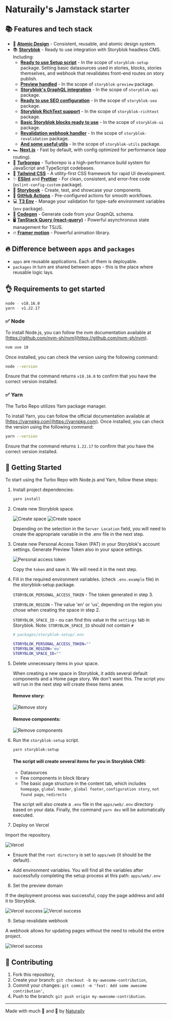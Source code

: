 # Naturaily's Jamstack starter

## 📚 Features and tech stack

- 💎 **[Atomic Design](https://atomicdesign.bradfrost.com/chapter-2/)** - Consistent, reusable, and atomic design system.
- 📚 **[Storyblok](https://www.storyblok.com/)** - Ready to use integration with Storyblok headless CMS. Including:
  - **[Ready to use Setup script](https://www.storyblok.com/docs/guide/essentials/visual-editor)** - In the scope of `storyblok-setup` package. Setting basic datasources used in stories, blocks, stories themselves, and webhook that revalidates front-end routes on story publish.
  - **[Preview handled](https://www.storyblok.com/docs/guide/essentials/visual-editor)** - In the scope of `storyblok-preview` package.
  - **[Storyblok's GraphQL integration](https://gapi-browser.storyblok.com/?token=insert-here-your-access-token)** - In the scope of `storyblok-api` package.
  - **[Ready to use SEO configuration](https://www.storyblok.com/apps/seo)** - In the scope of `storyblok-seo` package.
  - **[Storyblok RichText support](https://www.storyblok.com/docs/richtext-field)** - In the scope of `storyblok-richtext` package.
  - **[Basic Storyblok blocks ready to use](https://www.storyblok.com/docs/richtext-field)** - In the scope of `storyblok-ui` package.
  - **[Revalidation webhook handler](https://www.storyblok.com/docs/richtext-field)** - In the scope of `storyblok-revalidation` package.
  - **[And some useful utils](https://www.storyblok.com/docs/richtext-field)** - In the scope of `storyblok-utils` package.
- 🏎️ **[Next.js](https://nextjs.org/)** - Fast by default, with config optimized for performance (app routing).
- 🌈 **[Turborepo](https://turbo.build/repo)** - Turborepo is a high-performance build system for JavaScript and TypeScript codebases.
- 💅 **[Tailwind CSS](https://tailwindcss.com/)** - A utility-first CSS framework for rapid UI development.
- ✨ **[ESlint](https://eslint.org/)** and **[Prettier](https://prettier.io/)** - For clean, consistent, and error-free code (`eslint-config-custom` package).
- 📕 **[Storybook](https://storybook.js.org/)** - Create, test, and showcase your components.
- 🚀 **[GitHub Actions](https://github.com/features/actions)** - Pre-configured actions for smooth workflows.
- 💻 **[T3 Env](https://env.t3.gg/)** - Manage your validation for type-safe environment variables (`env` package).
- 🧬 **[Codegen](https://the-guild.dev/graphql/codegen)** - Generate code from your GraphQL schema.
- 🖥️ **[TanStack Query (react-query)](https://tanstack.com/query/latest/)** - Powerful asynchronous state management for TS/JS.
- 🔥 **[Framer motion](https://www.framer.com/motion/)** - Powerful animation library.

## 🔥 Difference between `apps` and `packages`

- `apps` are reusable applications. Each of them is deployable.
- `packages` in turn are shared between apps - this is the place where reusable logic lays.

## 👌 Requirements to get started

```bash
node - v18.16.0
yarn - v1.22.17
```

### ✅ Node

To install Node.js, you can follow the nvm documentation available at [https://github.com/nvm-sh/nvm](https://github.com/nvm-sh/nvm).

```bash
nvm use 18
```

Once installed, you can check the version using the following command:

```bash
node --version
```

Ensure that the command returns `v18.16.0` to confirm that you have the correct version installed.

### ✅ Yarn

The Turbo Repo utilizes Yarn package manager.

To install Yarn, you can follow the official documentation available at [https://yarnpkg.com](https://yarnpkg.com). Once installed, you can check the version using the following command:

```bash
yarn --version
```

Ensure that the command returns `1.22.17` to confirm that you have the correct version installed.

## 🎯 Getting Started

To start using the Turbo Repo with Node.js and Yarn, follow these steps:

1. Install project dependencies:

   ```bash
   yarn install
   ```

2. Create new Storyblok space.

   ![Create space](https://a.storyblok.com/f/218794/3950x694/f7ebe8c1f8/screenshot-2024-02-07-at-10-19-52-am.png)
   ![Create space](https://a.storyblok.com/f/218794/764x735/57281ddcf4/screenshot-2024-02-07-at-10-24-38-am.png)

   Depending on the selection in the `Server Location` field, you will need to create the appropriate variable in the .env file in the next step.

3. Create new Personal Access Token (PAT) in your Storyblok's account settings. Generate Preview Token also in your space settings.

   ![Personal access token](https://a.storyblok.com/f/218794/2644x2216/4639ed2028/screenshot-2024-02-07-at-10-29-53-am.png)

   Copy the `token` and save it. We will need it in the next step.

4. Fill in the required environment variables. (check `.env.example` file) in the storyblok-setup package.

   `STORYBLOK_PERSONAL_ACCESS_TOKEN` - The token generated in step 3.

   `STORYBLOK_REGION` - The value 'en' or 'us', depending on the region you chose when creating the space in step 2.

   `STORYBLOK_SPACE_ID` - ou can find this value in the `settings` tab in Storyblok. Note: `STORYBLOK_SPACE_ID` should not contain `#`

   ```bash
   # packages/storyblok-setup/.env

   STORYBLOK_PERSONAL_ACCESS_TOKEN=""
   STORYBLOK_REGION='eu'
   STORYBLOK_SPACE_ID=""
   ```

5. Delete unnecessary items in your space.

   When creating a new space in Storyblok, it adds several default components and a Home page story. We don't want this. The script you will run in the next step will create these items anew.

   #### Remove story:

   ![Remove story](https://a.storyblok.com/f/218794/3794x908/adc1f04376/screenshot-2024-02-07-at-10-46-59-am.png)

   #### Remove components:

   ![Remove components](https://a.storyblok.com/f/218794/3804x1250/60d1caefc5/screenshot-2024-02-07-at-10-49-45-am.png)

6. Run the `storyblok-setup` script.

   ```bash
   yarn storyblok:setup
   ```

   #### The script will create several items for you in Storyblok CMS:

   - Datasources
   - Few components in block library
   - The basic page structure in the content tab, which includes `homepage`, `global header`, `global footer`, `configuration story`, `not found page`, `redirects`

   The script will also create a `.env` file in the `apps/web/.env` directory based on your data. Finally, the command `yarn dev` will be automatically executed.

7. Deploy on Vercel

Import the repository.

![Vercel](https://a.storyblok.com/f/218794/2452x2052/aa7c8a613b/screenshot-2024-02-07-at-1-02-08-pm.png)

- Ensure that the `root directory` is set to `apps/web` (it should be the default).

- Add environment variables. You will find all the variables after successfully completing the setup process at this path: `apps/web/.env`

8. Set the preview domain

If the deployment process was successful, copy the page address and add it to Storyblok.

![Vercel success](https://a.storyblok.com/f/218794/1253x620/479645ff1c/screenshot-2024-02-07-at-1-13-31-pm.png)
![Vercel success](https://a.storyblok.com/f/218794/3836x1382/5b93525f3d/screenshot-2024-02-07-at-1-15-37-pm.png)

9. Setup revalidate webhook

A webhook allows for updating pages without the need to rebuild the entire project.

![Vercel success](https://a.storyblok.com/f/218794/4074x2210/4e93a36a57/screenshot-2024-02-07-at-1-21-22-pm.png)

## 🤝 Contributing

1. Fork this repository,
2. Create your branch: `git checkout -b my-awesome-contribution`,
3. Commit your changes: `git commit -m 'feat: Add some awesome contribution'`,
4. Push to the branch: `git push origin my-awesome-contribution`.

---

Made with much 🧡 and 💪 by <a href="https://naturaily.com/">Naturaily</a>
